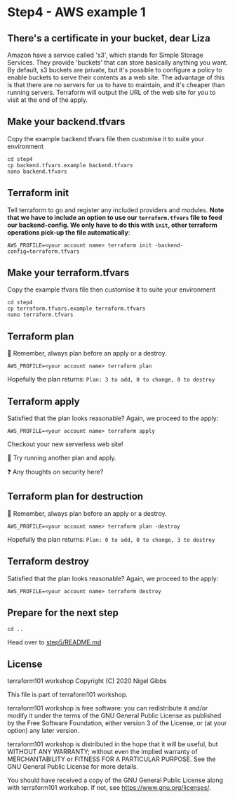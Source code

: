 # Step4 - AWS example 1

## There's a certificate in your bucket, dear Liza

Amazon have a service called 's3', which stands for Simple Storage Services.  They provide 'buckets' that can store basically anything you want.  By default, s3 buckets are private, but it's possible to configure a policy to enable buckets to serve their contents as a web site.  The advantage of this is that there are no servers for us to have to maintain, and it's cheaper than running servers.  Terraform will output the URL of the web site for you to visit at the end of the apply.

## Make your backend.tfvars

Copy the example backend tfvars file then customise it to suite your environment

    cd step4
    cp backend.tfvars.example backend.tfvars
    nano backend.tfvars

## Terraform init

Tell terraform to go and register any included providers and modules.  **Note that we have to include an option to use our `terraform.tfvars` file to feed our backend-config.  We only have to do this with `init`, other terraform operations pick-up the file automatically**:

    AWS_PROFILE=<your account name> terraform init -backend-config=terraform.tfvars

## Make your terraform.tfvars

Copy the example tfvars file then customise it to suite your environment

    cd step4
    cp terraform.tfvars.example terraform.tfvars
    nano terraform.tfvars

## Terraform plan

:pencil: Remember, always plan before an apply or a destroy.

    AWS_PROFILE=<your account name> terraform plan

Hopefully the plan returns: `Plan: 3 to add, 0 to change, 0 to destroy`

## Terraform apply

Satisfied that the plan looks reasonable?  Again, we proceed to the apply:

    AWS_PROFILE=<your account name> terraform apply

Checkout your new serverless web site!

:pencil: Try running another plan and apply.

:question: Any thoughts on security here?

## Terraform plan for destruction

:pencil: Remember, always plan before an apply or a destroy.

    AWS_PROFILE=<your account name> terraform plan -destroy

Hopefully the plan returns: `Plan: 0 to add, 0 to change, 3 to destroy`

## Terraform destroy

Satisfied that the plan looks reasonable?  Again, we proceed to the apply:

    AWS_PROFILE=<your account name> terraform destroy

## Prepare for the next step

    cd ..

Head over to [step5/README.md](/step5/README.md)

## License

terraform101 workshop
Copyright (C) 2020 Nigel Gibbs

This file is part of terraform101 workshop.

terraform101 workshop is free software: you can redistribute it and/or modify
it under the terms of the GNU General Public License as published by
the Free Software Foundation, either version 3 of the License, or
(at your option) any later version.

terraform101 workshop is distributed in the hope that it will be useful,
but WITHOUT ANY WARRANTY; without even the implied warranty of
MERCHANTABILITY or FITNESS FOR A PARTICULAR PURPOSE.  See the
GNU General Public License for more details.

You should have received a copy of the GNU General Public License
along with terraform101 workshop.  If not, see <https://www.gnu.org/licenses/>.

